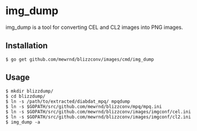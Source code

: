 img_dump
========

img_dump is a tool for converting CEL and CL2 images into PNG images.

Installation
------------

	$ go get github.com/mewrnd/blizzconv/images/cmd/img_dump

Usage
-----

	$ mkdir blizzdump/
	$ cd blizzdump/
	$ ln -s /path/to/extracted/diabdat_mpq/ mpqdump
	$ ln -s $GOPATH/src/github.com/mewrnd/blizzconv/mpq/mpq.ini
	$ ln -s $GOPATH/src/github.com/mewrnd/blizzconv/images/imgconf/cel.ini
	$ ln -s $GOPATH/src/github.com/mewrnd/blizzconv/images/imgconf/cl2.ini
	$ img_dump -a
